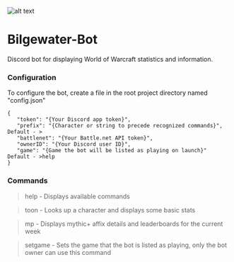 ![alt text](https://i.imgur.com/HRm3cYX.png "I got what you need!")
# Bilgewater-Bot 
Discord bot for displaying World of Warcraft statistics and information.

### Configuration

To configure the bot, create a file in the root project directory named "config.json"

```
{
   "token": "{Your Discord app token}",
   "prefix": "{Character or string to precede recognized commands}", Default - >
   "battlenet": "{Your Battle.net API token}",
   "ownerID": "{Your Discord user ID}",
   "game": "{Game the bot will be listed as playing on launch}" Default - >help
}
```

### Commands

>help - Displays available commands

>toon <character> <realm> <region> - Looks up a character and displays some basic stats

>mp <region> - Displays mythic+ affix details and leaderboards for the current week

>setgame - Sets the game that the bot is listed as playing, only the bot owner can use this command
